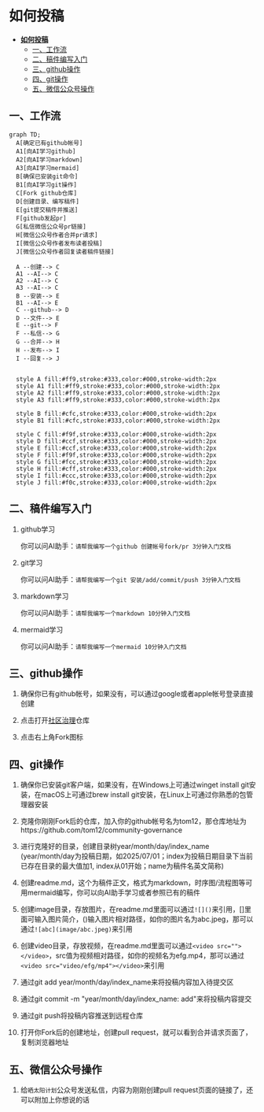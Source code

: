 # **如何投稿**

- [**如何投稿**](#如何投稿)
  - [一、工作流](#一工作流)
  - [二、稿件编写入门](#二稿件编写入门)
  - [三、github操作](#三github操作)
  - [四、git操作](#四git操作)
  - [五、微信公众号操作](#五微信公众号操作)

## 一、工作流

```mermaid
graph TD;
  A[确定已有github帐号]
  A1[向AI学习github]
  A2[向AI学习markdown]
  A3[向AI学习mermaid]
  B[确保已安装git命令]
  B1[向AI学习git操作]
  C[Fork github仓库]
  D[创建目录、编写稿件]
  E[git提交稿件并推送]
  F[github发起pr]
  G[私信微信公众号pr链接]
  H[微信公众号作者合并pr请求]
  I[微信公众号作者发布读者投稿]
  J[微信公众号作者回复读者稿件链接]

  A --创建--> C
  A1 --AI--> C
  A2 --AI--> C
  A3 --AI--> C
  B --安装--> E
  B1 --AI--> E
  C --github--> D
  D --文件--> E
  E --git--> F
  F --私信--> G
  G --合并--> H
  H --发布--> I
  I --回复--> J

  
  style A fill:#ff9,stroke:#333,color:#000,stroke-width:2px
  style A1 fill:#ff9,stroke:#333,color:#000,stroke-width:2px
  style A2 fill:#ff9,stroke:#333,color:#000,stroke-width:2px
  style A3 fill:#ff9,stroke:#333,color:#000,stroke-width:2px

  style B fill:#cfc,stroke:#333,color:#000,stroke-width:2px
  style B1 fill:#cfc,stroke:#333,color:#000,stroke-width:2px

  style C fill:#f9f,stroke:#333,color:#000,stroke-width:2px
  style D fill:#ccf,stroke:#333,color:#000,stroke-width:2px
  style E fill:#ccf,stroke:#333,color:#000,stroke-width:2px
  style F fill:#f9f,stroke:#333,color:#000,stroke-width:2px
  style G fill:#fcc,stroke:#333,color:#000,stroke-width:2px
  style H fill:#cff,stroke:#333,color:#000,stroke-width:2px
  style I fill:#ccc,stroke:#333,color:#000,stroke-width:2px
  style J fill:#f0c,stroke:#333,color:#000,stroke-width:2px
```


## 二、稿件编写入门
1. github学习
   
   你可以问AI助手：`请帮我编写一个github 创建帐号fork/pr 3分钟入门文档`

2. git学习
   
   你可以问AI助手：`请帮我编写一个git 安装/add/commit/push 3分钟入门文档`

3. markdown学习
   
   你可以问AI助手：`请帮我编写一个markdown 10分钟入门文档`

4. mermaid学习
   
   你可以问AI助手：`请帮我编写一个mermaid 10分钟入门文档`


## 三、github操作
1. 确保你已有github帐号，如果没有，可以通过google或者apple帐号登录直接创建

2. 点击打开[社区治理](https://github.com/my-view-points/community-governance)仓库

3. 点击右上角Fork图标

## 四、git操作
1. 确保你已安装git客户端，如果没有，在Windows上可通过winget install git安装，在macOS上可通过brew install git安装，在Linux上可通过你熟悉的包管理器安装

2. 克隆你刚刚Fork后的仓库，加入你的github帐号名为tom12，那仓库地址为https://github.com/tom12/community-governance

3. 进行克隆好的目录，创建目录树year/month/day/index_name (year/month/day为投稿日期，如2025/07/01；index为投稿日期目录下当前已存在目录的最大值加1, index从01开始；name为稿件名英文简称)

4. 创建readme.md，这个为稿件正文，格式为markdown，时序图/流程图等可用mermaid编写，你可以向AI助手学习或者参照已有的稿件

5. 创建image目录，存放图片，在readme.md里面可以通过`![]()`来引用，[]里面可输入图片简介，()输入图片相对路径，如你的图片名为abc.jpeg，那可以通过`![abc](image/abc.jpeg)`来引用

6. 创建video目录，存放视频，在readme.md里面可以通过`<video src=""></video>`，src值为视频相对路径，如你的视频名为efg.mp4，那可以通过`<video src="video/efg/mp4"></video>`来引用

7. 通过git add year/month/day/index_name来将投稿内容加入待提交区

8. 通过git commit -m "year/month/day/index_name: add"来将投稿内容提交

9.  通过git push将投稿内容推送到远程仓库

10. 打开你Fork后的创建地址，创建pull request，就可以看到合并请求页面了，复制浏览器地址

## 五、微信公众号操作
1. 给`晒太阳计划`公众号发送私信，内容为刚刚创建pull request页面的链接了，还可以附加上你想说的话

